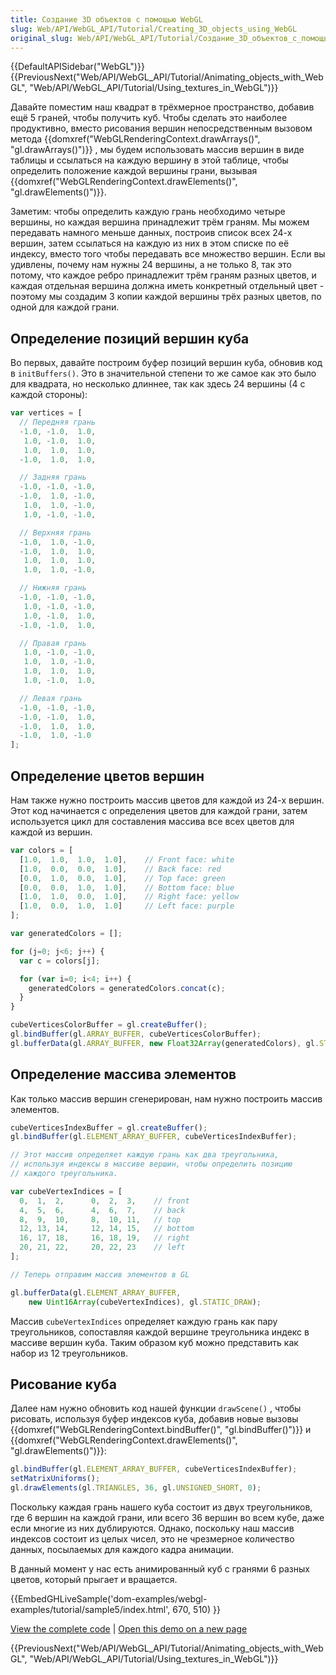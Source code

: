 ```yaml
---
title: Создание 3D объектов с помощью WebGL
slug: Web/API/WebGL_API/Tutorial/Creating_3D_objects_using_WebGL
original_slug: Web/API/WebGL_API/Tutorial/Создание_3D_объектов_с_помощью_WebGL
---
```


{{DefaultAPISidebar("WebGL")}}{{PreviousNext("Web/API/WebGL_API/Tutorial/Animating_objects_with_WebGL", "Web/API/WebGL_API/Tutorial/Using_textures_in_WebGL")}}

Давайте поместим наш квадрат в трёхмерное пространство, добавив ещё 5 граней, чтобы получить куб. Чтобы сделать это наиболее продуктивно, вместо рисования вершин непосредственным вызовом метода {{domxref("WebGLRenderingContext.drawArrays()", "gl.drawArrays()")}} , мы будем использовать массив вершин в виде таблицы и ссылаться на каждую вершину в этой таблице, чтобы определить положение каждой вершины грани, вызывая {{domxref("WebGLRenderingContext.drawElements()", "gl.drawElements()")}}.

Заметим: чтобы определить каждую грань необходимо четыре вершины, но каждая вершина принадлежит трём граням. Мы можем передавать намного меньше данных, построив список всех 24-х вершин, затем ссылаться на каждую из них в этом списке по её индексу, вместо того чтобы передавать все множество вершин. Если вы удивлены, почему нам нужны 24 вершины, а не только 8, так это потому, что каждое ребро принадлежит трём граням разных цветов, и каждая отдельная вершина должна иметь конкретный отдельный цвет - поэтому мы создадим 3 копии каждой вершины трёх разных цветов, по одной для каждой грани.

## Определение позиций вершин куба

Во первых, давайте построим буфер позиций вершин куба, обновив код в `initBuffers()`. Это в значительной степени то же самое как это было для квадрата, но несколько длиннее, так как здесь 24 вершины (4 с каждой стороны):

```js
var vertices = [
  // Передняя грань
  -1.0, -1.0,  1.0,
   1.0, -1.0,  1.0,
   1.0,  1.0,  1.0,
  -1.0,  1.0,  1.0,

  // Задняя грань
  -1.0, -1.0, -1.0,
  -1.0,  1.0, -1.0,
   1.0,  1.0, -1.0,
   1.0, -1.0, -1.0,

  // Верхняя грань
  -1.0,  1.0, -1.0,
  -1.0,  1.0,  1.0,
   1.0,  1.0,  1.0,
   1.0,  1.0, -1.0,

  // Нижняя грань
  -1.0, -1.0, -1.0,
   1.0, -1.0, -1.0,
   1.0, -1.0,  1.0,
  -1.0, -1.0,  1.0,

  // Правая грань
   1.0, -1.0, -1.0,
   1.0,  1.0, -1.0,
   1.0,  1.0,  1.0,
   1.0, -1.0,  1.0,

  // Левая грань
  -1.0, -1.0, -1.0,
  -1.0, -1.0,  1.0,
  -1.0,  1.0,  1.0,
  -1.0,  1.0, -1.0
];
```

## Определение цветов вершин

Нам также нужно построить массив цветов для каждой из 24-х вершин. Этот код начинается с определения цветов для каждой грани, затем используется цикл для составления массива все всех цветов для каждой из вершин.

```js
var colors = [
  [1.0,  1.0,  1.0,  1.0],    // Front face: white
  [1.0,  0.0,  0.0,  1.0],    // Back face: red
  [0.0,  1.0,  0.0,  1.0],    // Top face: green
  [0.0,  0.0,  1.0,  1.0],    // Bottom face: blue
  [1.0,  1.0,  0.0,  1.0],    // Right face: yellow
  [1.0,  0.0,  1.0,  1.0]     // Left face: purple
];

var generatedColors = [];

for (j=0; j<6; j++) {
  var c = colors[j];

  for (var i=0; i<4; i++) {
    generatedColors = generatedColors.concat(c);
  }
}

cubeVerticesColorBuffer = gl.createBuffer();
gl.bindBuffer(gl.ARRAY_BUFFER, cubeVerticesColorBuffer);
gl.bufferData(gl.ARRAY_BUFFER, new Float32Array(generatedColors), gl.STATIC_DRAW);
```

## Определение массива элементов

Как только массив вершин сгенерирован, нам нужно построить массив элементов.

```js
cubeVerticesIndexBuffer = gl.createBuffer();
gl.bindBuffer(gl.ELEMENT_ARRAY_BUFFER, cubeVerticesIndexBuffer);

// Этот массив определяет каждую грань как два треугольника,
// используя индексы в массиве вершин, чтобы определить позицию
// каждого треугольника.

var cubeVertexIndices = [
  0,  1,  2,      0,  2,  3,    // front
  4,  5,  6,      4,  6,  7,    // back
  8,  9,  10,     8,  10, 11,   // top
  12, 13, 14,     12, 14, 15,   // bottom
  16, 17, 18,     16, 18, 19,   // right
  20, 21, 22,     20, 22, 23    // left
];

// Теперь отправим массив элементов в GL

gl.bufferData(gl.ELEMENT_ARRAY_BUFFER,
    new Uint16Array(cubeVertexIndices), gl.STATIC_DRAW);
```

Массив `cubeVertexIndices` определяет каждую грань как пару треугольников, сопоставляя каждой вершине треугольника индекс в массиве вершин куба. Таким образом куб можно представить как набор из 12 треугольников.

## Рисование куба

Далее нам нужно обновить код нашей функции `drawScene()` , чтобы рисовать, используя буфер индексов куба, добавив новые вызовы {{domxref("WebGLRenderingContext.bindBuffer()", "gl.bindBuffer()")}} и {{domxref("WebGLRenderingContext.drawElements()", "gl.drawElements()")}}:

```js
gl.bindBuffer(gl.ELEMENT_ARRAY_BUFFER, cubeVerticesIndexBuffer);
setMatrixUniforms();
gl.drawElements(gl.TRIANGLES, 36, gl.UNSIGNED_SHORT, 0);
```

Поскольку каждая грань нашего куба состоит из двух треугольников, где 6 вершин на каждой грани, или всего 36 вершин во всем кубе, даже если многие из них дублируются. Однако, поскольку наш массив индексов состоит из целых чисел, это не чрезмерное количество данных, посылаемых для каждого кадра анимации.

В данный момент у нас есть анимированный куб с гранями 6 разных цветов, который прыгает и вращается.

{{EmbedGHLiveSample('dom-examples/webgl-examples/tutorial/sample5/index.html', 670, 510) }}

[View the complete code](https://github.com/mdn/dom-examples/tree/main/webgl-examples/tutorial/sample5) | [Open this demo on a new page](https://mdn.github.io/dom-examples/webgl-examples/tutorial/sample5/)

{{PreviousNext("Web/API/WebGL_API/Tutorial/Animating_objects_with_WebGL", "Web/API/WebGL_API/Tutorial/Using_textures_in_WebGL")}}
